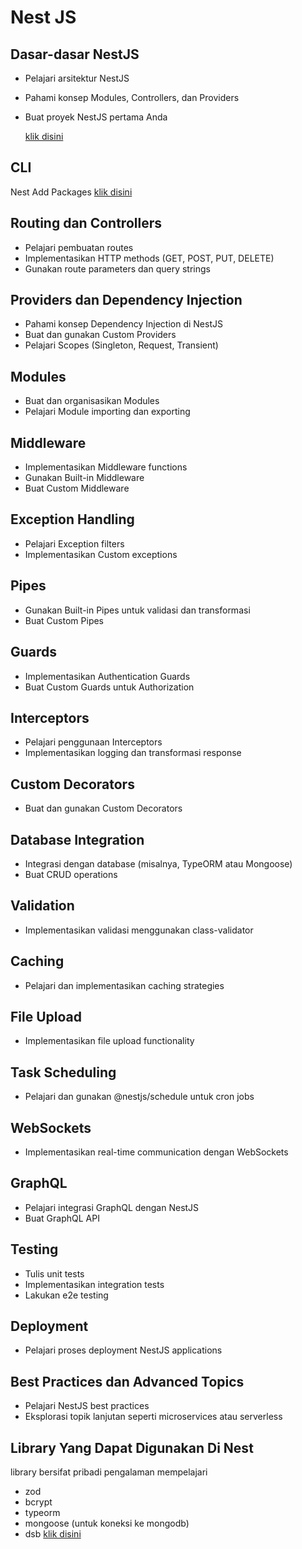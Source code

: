# Nest JS

## Dasar-dasar NestJS

- Pelajari arsitektur NestJS
- Pahami konsep Modules, Controllers, dan Providers
- Buat proyek NestJS pertama Anda

  [klik disini](1-arsitektur.md)

## CLI

Nest Add Packages [klik disini](30.nest-cli-add.md)

## Routing dan Controllers

- Pelajari pembuatan routes
- Implementasikan HTTP methods (GET, POST, PUT, DELETE)
- Gunakan route parameters dan query strings

## Providers dan Dependency Injection

- Pahami konsep Dependency Injection di NestJS
- Buat dan gunakan Custom Providers
- Pelajari Scopes (Singleton, Request, Transient)

## Modules

- Buat dan organisasikan Modules
- Pelajari Module importing dan exporting

## Middleware

- Implementasikan Middleware functions
- Gunakan Built-in Middleware
- Buat Custom Middleware

## Exception Handling

- Pelajari Exception filters
- Implementasikan Custom exceptions

## Pipes

- Gunakan Built-in Pipes untuk validasi dan transformasi
- Buat Custom Pipes

## Guards

- Implementasikan Authentication Guards
- Buat Custom Guards untuk Authorization

## Interceptors

- Pelajari penggunaan Interceptors
- Implementasikan logging dan transformasi response

## Custom Decorators

- Buat dan gunakan Custom Decorators

## Database Integration

- Integrasi dengan database (misalnya, TypeORM atau Mongoose)
- Buat CRUD operations

## Validation

- Implementasikan validasi menggunakan class-validator

## Caching

- Pelajari dan implementasikan caching strategies

## File Upload

- Implementasikan file upload functionality

## Task Scheduling

- Pelajari dan gunakan @nestjs/schedule untuk cron jobs

## WebSockets

- Implementasikan real-time communication dengan WebSockets

## GraphQL

- Pelajari integrasi GraphQL dengan NestJS
- Buat GraphQL API

## Testing

- Tulis unit tests
- Implementasikan integration tests
- Lakukan e2e testing

## Deployment

- Pelajari proses deployment NestJS applications

## Best Practices dan Advanced Topics

- Pelajari NestJS best practices
- Eksplorasi topik lanjutan seperti microservices atau serverless

## Library Yang Dapat Digunakan Di Nest

library bersifat pribadi pengalaman mempelajari

- zod
- bcrypt
- typeorm
- mongoose (untuk koneksi ke mongodb)
- dsb
  [klik disini](100.library-yang-dapat-digunakan-di-nest.md)
